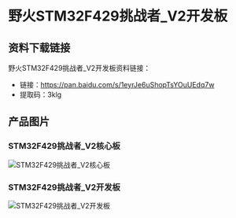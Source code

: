 # 野火STM32F429挑战者_V2开发板

## 资料下载链接
野火STM32F429挑战者_V2开发板资料链接：
* 链接：https://pan.baidu.com/s/1eyrJe6uShopTsYOuUEdq7w 
* 提取码：3klg 

## 产品图片

### STM32F429挑战者_V2核心板
![STM32F429挑战者_V2核心板](https://raw.githubusercontent.com/wiki/Embdefire/products/images/STM32系列产品/STM32F429挑战者_V2开发板/STM32F429挑战者_V2核心板.jpg)

### STM32F429挑战者_V2开发板
![STM32F429挑战者_V2开发板](https://raw.githubusercontent.com/wiki/Embdefire/products/images/STM32系列产品/STM32F429挑战者_V2开发板/STM32F429挑战者_V2开发板.jpg)